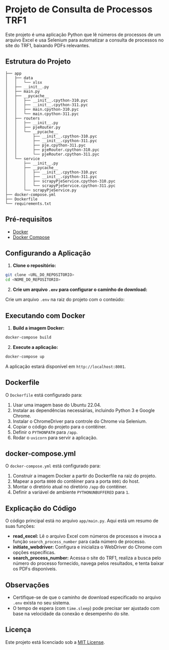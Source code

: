 # Projeto de Consulta de Processos TRF1

Este projeto é uma aplicação Python que lê números de processos de um arquivo Excel e usa Selenium para automatizar a consulta de processos no site do TRF1, baixando PDFs relevantes.

## Estrutura do Projeto

```
├── app
│   ├── data
│   │   └── xlsx
│   ├── __init__.py
│   ├── main.py
│   ├── __pycache__
│   │   ├── __init__.cpython-310.pyc
│   │   ├── __init__.cpython-311.pyc
│   │   ├── main.cpython-310.pyc
│   │   └── main.cpython-311.pyc
│   ├── routers
│   │   ├── __init__.py
│   │   ├── pjeRouter.py
│   │   └── __pycache__
│   │       ├── __init__.cpython-310.pyc
│   │       ├── __init__.cpython-311.pyc
│   │       ├── pje.cpython-311.pyc
│   │       ├── pjeRouter.cpython-310.pyc
│   │       └── pjeRouter.cpython-311.pyc
│   └── service
│       ├── __init__.py
│       ├── __pycache__
│       │   ├── __init__.cpython-310.pyc
│       │   ├── __init__.cpython-311.pyc
│       │   ├── scrapyPjeService.cpython-310.pyc
│       │   └── scrapyPjeService.cpython-311.pyc
│       └── scrapyPjeService.py
├── docker-compose.yml
├── Dockerfile
└── requirements.txt

```

## Pré-requisitos

- [Docker](https://www.docker.com/)
- [Docker Compose](https://docs.docker.com/compose/)

## Configurando a Aplicação

1. **Clone o repositório:**

```bash
git clone <URL_DO_REPOSITORIO>
cd <NOME_DO_REPOSITORIO>
```

2. **Crie um arquivo `.env` para configurar o caminho de download:**

Crie um arquivo `.env` na raiz do projeto com o conteúdo:

## Executando com Docker

1. **Build a imagem Docker:**

```bash
docker-compose build
```

2. **Execute a aplicação:**

```bash
docker-compose up
```

A aplicação estará disponível em `http://localhost:8001`.

## Dockerfile

O `Dockerfile` está configurado para:

1. Usar uma imagem base do Ubuntu 22.04.
2. Instalar as dependências necessárias, incluindo Python 3 e Google Chrome.
3. Instalar o ChromeDriver para controle do Chrome via Selenium.
4. Copiar o código do projeto para o contêiner.
5. Definir o `PYTHONPATH` para `/app`.
6. Rodar o `uvicorn` para servir a aplicação.

## docker-compose.yml

O `docker-compose.yml` está configurado para:

1. Construir a imagem Docker a partir do Dockerfile na raiz do projeto.
2. Mapear a porta `8000` do contêiner para a porta `8001` do host.
3. Montar o diretório atual no diretório `/app` do contêiner.
4. Definir a variável de ambiente `PYTHONUNBUFFERED` para `1`.

## Explicação do Código

O código principal está no arquivo `app/main.py`. Aqui está um resumo de suas funções:

- **read_excel:** Lê o arquivo Excel com números de processos e invoca a função `search_process_number` para cada número de processo.
- **initiate_webdriver:** Configura e inicializa o WebDriver do Chrome com opções específicas.
- **search_process_number:** Acessa o site do TRF1, realiza a busca pelo número do processo fornecido, navega pelos resultados, e tenta baixar os PDFs disponíveis.

## Observações

- Certifique-se de que o caminho de download especificado no arquivo `.env` exista no seu sistema.
- O tempo de espera (com `time.sleep`) pode precisar ser ajustado com base na velocidade da conexão e desempenho do site.

## Licença

Este projeto está licenciado sob a [MIT License](LICENSE).
